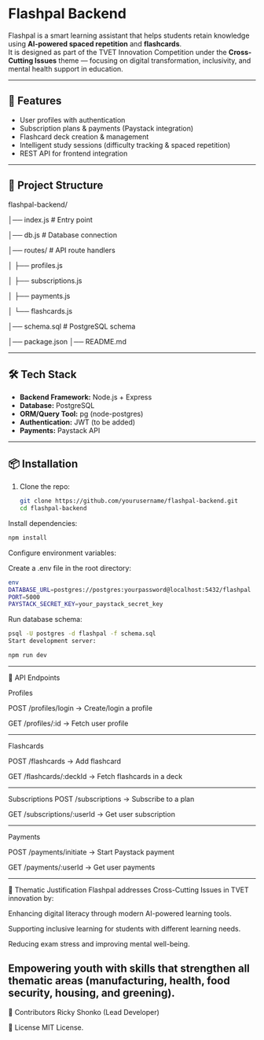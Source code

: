 # Flashpal Backend

Flashpal is a smart learning assistant that helps students retain knowledge using **AI-powered spaced repetition** and **flashcards**.  
It is designed as part of the TVET Innovation Competition under the **Cross-Cutting Issues** theme — focusing on digital transformation, inclusivity, and mental health support in education.

---

## 🚀 Features
- User profiles with authentication
- Subscription plans & payments (Paystack integration)
- Flashcard deck creation & management
- Intelligent study sessions (difficulty tracking & spaced repetition)
- REST API for frontend integration

---

## 📂 Project Structure
flashpal-backend/

│── index.js # Entry point

│── db.js # Database connection

│── routes/ # API route handlers

│ ├── profiles.js

│ ├── subscriptions.js

│ ├── payments.js

│ └── flashcards.js

│── schema.sql # PostgreSQL schema


│── package.json
│── README.md


---

## 🛠️ Tech Stack
- **Backend Framework:** Node.js + Express  
- **Database:** PostgreSQL  
- **ORM/Query Tool:** pg (node-postgres)  
- **Authentication:** JWT (to be added)  
- **Payments:** Paystack API  

---

## 📦 Installation
1. Clone the repo:
   ```bash
   git clone https://github.com/yourusername/flashpal-backend.git
   cd flashpal-backend
Install dependencies:

```bash
npm install
```
Configure environment variables:

Create a .env file in the root directory:

```bash
env
DATABASE_URL=postgres://postgres:yourpassword@localhost:5432/flashpal
PORT=5000
PAYSTACK_SECRET_KEY=your_paystack_secret_key
```
Run database schema:

```bash
psql -U postgres -d flashpal -f schema.sql
Start development server:
```

```bash
npm run dev
```
---
📌 API Endpoints

Profiles

POST /profiles/login → Create/login a profile

GET /profiles/:id → Fetch user profile

---

Flashcards

POST /flashcards → Add flashcard

GET /flashcards/:deckId → Fetch flashcards in a deck

---

Subscriptions
POST /subscriptions → Subscribe to a plan

GET /subscriptions/:userId → Get user subscription

---
Payments

POST /payments/initiate → Start Paystack payment

GET /payments/:userId → Get user payments

---

📖 Thematic Justification
Flashpal addresses Cross-Cutting Issues in TVET innovation by:

Enhancing digital literacy through modern AI-powered learning tools.

Supporting inclusive learning for students with different learning needs.

Reducing exam stress and improving mental well-being.

Empowering youth with skills that strengthen all thematic areas (manufacturing, health, food security, housing, and greening).
---

👥 Contributors
Ricky Shonko (Lead Developer)


📜 License
MIT License.

